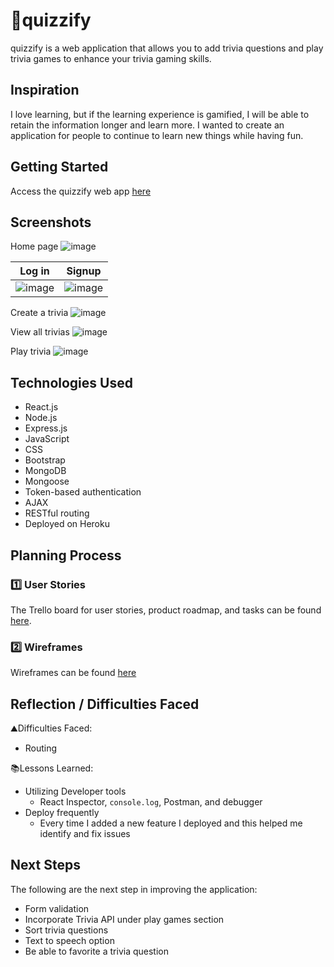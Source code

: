 # 🔮quizzify
quizzify is a web application that allows you to add trivia questions and play trivia games to enhance your trivia gaming skills.

## Inspiration
I love learning, but if the learning experience is gamified, I will be able to retain the information longer and learn more. I wanted to create an application for people to continue to learn new things while having fun.

## Getting Started
Access the quizzify web app [here](https://quizzifyme.herokuapp.com/)

## Screenshots
Home page
![image](screenshots/homepage.PNG)

| Log in | Signup |
| ---- | ------- |
|![image](screenshots/login3.PNG) | ![image](screenshots/signup.PNG)    
  
Create a trivia
![image](screenshots/create.PNG)

View all trivias
![image](screenshots/trivias.PNG)

Play trivia
![image](screenshots/playtrivia.PNG)

## **Technologies Used**
- React.js
- Node.js
- Express.js
- JavaScript
- CSS
- Bootstrap
- MongoDB
- Mongoose
- Token-based authentication
- AJAX
- RESTful routing
- Deployed on Heroku

## Planning Process

### 1️⃣ User Stories
The Trello board for user stories, product roadmap, and tasks can be found [here](https://trello.com/b/3Jbt30V1/quizzify).

### 2️⃣ Wireframes
Wireframes can be found [here](https://github.com/angelamchoi/react-trivia-game/tree/main/wireframe_pics)


## Reflection / Difficulties Faced

⛰️Difficulties Faced: 
- Routing


📚Lessons Learned:

- Utilizing Developer tools
    - React Inspector, `console.log`, Postman, and debugger
- Deploy frequently
    - Every time I added a new feature I deployed and this helped me identify and fix issues

## Next Steps
The following are the next step in improving the application:

- Form validation
- Incorporate Trivia API under play games section
- Sort trivia questions
- Text to speech option
- Be able to favorite a trivia question
